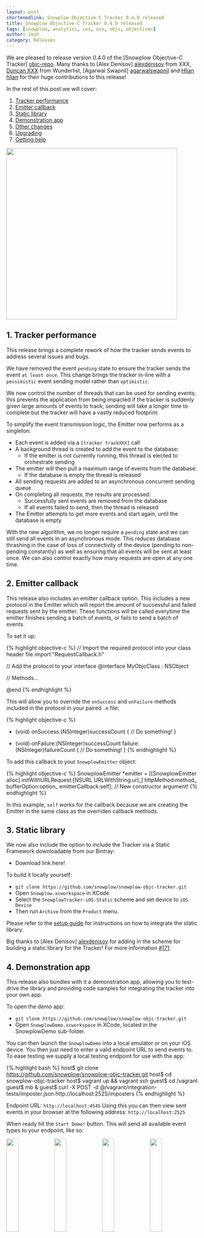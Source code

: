 ```yaml
---
layout: post
shortenedlink: Snowplow Objective-C Tracker 0.4.0 released
title: Snowplow Objective-C Tracker 0.4.0 released
tags: [snowplow, analytics, ios, osx, objc, objectivec]
author: Josh
category: Releases
---
```


We are pleased to release version 0.4.0 of the [Snowplow Objective-C Tracker] [objc-repo]. Many thanks to [Alex Denisov] [alexdenisov] from XXX, [Duncan XXX][duncan] from Wunderlist, [Agarwal Swapnil] [agarwalswapnil] and [Hlian] [hlian] for their huge contributions to this release!

In the rest of this post we will cover:

1. [Tracker performance](/blog/2015/02/15/snowplow-objective-c-tracker-0.4.0-released/#tracker-performance)
2. [Emitter callback](/blog/2015/02/15/snowplow-objective-c-tracker-0.4.0-released/#emitter-callback)
3. [Static library](/blog/2015/02/15/snowplow-objective-c-tracker-0.4.0-released/#static)
4. [Demonstration app](/blog/2015/02/15/snowplow-objective-c-tracker-0.4.0-released/#demo)
5. [Other changes](/blog/2015/02/15/snowplow-objective-c-tracker-0.3.0-released/#changes)
6. [Upgrading](/blog/2015/02/15/snowplow-objective-c-tracker-0.3.0-released/#upgrading)
7. [Getting help](/blog/2015/02/15/snowplow-objective-c-tracker-0.3.0-released/#help)

<img src="/assets/img/blog/2015/08/demo-app-1.png" style="height: 450px; margin: 0 auto;" />

<!--more-->

<h2><a name="tracker-performance">1. Tracker performance</a></h2>

This release brings a complete rework of how the tracker sends events to address several issues and bugs.

We have removed the event `pending` state to ensure the tracker sends the event `at least once`. This change brings the tracker in-line with a `pessimistic` event sending model rather than `optimistic`.

We now control the number of threads that can be used for sending events; this prevents the application from being impacted if the tracker is suddenly given large amounts of events to track; sending will take a longer time to complete but the tracker will have a vastly reduced footprint.

To simplify the event transmission logic, the Emitter now performs as a singleton:

* Each event is added via a `[tracker trackXXX]` call
* A background thread is created to add the event to the database:
  - If the emitter is not currently running, this thread is elected to orchestrate sending
* The emitter will then pull a maximum range of events from the database:
  - If the database is empty the thread is released
* All sending requests are added to an asynchronous concurrent sending queue
* On completing all requests, the results are processed:
  - Successfully sent events are removed from the database
  - If all events failed to send, then the thread is released
* The Emitter attempts to get more events and start again, until the database is empty

With the new algorithm, we no longer require a `pending` state and we can still send all events in an asynchronous mode. This reduces database thrashing in the case of loss of connectivity of the device (pending to non-pending constantly) as well as ensuring that all events will be sent at least once. We can also control exactly how many requests are open at any one time.

<h2><a name="emitter-callback">2. Emitter callback</a></h2>

This release also includes an emitter callback option. This includes a new protocol in the Emitter which will report the amount of successful and failed requests sent by the emitter. These functions will be called everytime the emitter finishes sending a batch of events, or fails to send a batch of events.

To set it up:

{% highlight objective-c %}
// Import the required protocol into your class header file
import "RequestCallback.h"

// Add the protocol to your interface
@interface MyObjcClass : NSObject <RequestCallback>

// Methods...

@end
{% endhighlight %}

This will allow you to override the `onSuccess` and `onFailure` methods included in the protocol in your paired `.m` file:

{% highlight objective-c %}
- (void) onSuccess:(NSInteger)successCount {
    // Do something!
}

- (void) onFailure:(NSInteger)successCount failure:(NSInteger)failureCount {
    // Do something!
}
{% endhighlight %}

To add this callback to your `SnowplowEmitter` object:

{% highlight objective-c %}
SnowplowEmitter *emitter = 
    [[SnowplowEmitter alloc] initWithURLRequest:[NSURL URLWithString:url_] 
                                     httpMethod:method_ 
                                   bufferOption:option_ 
                                emitterCallback:self]; // New constructor argument!
{% endhighlight %}

In this example, `self` works for the callback because we are creating the Emitter in the same class as the overriden callback methods.

<h2><a name="static">3. Static library</a></h2>

We now also include the option to include the Tracker via a Static Framework downloadable from our Bintray:

* Download link here!

To build it locally yourself:

* `git clone https://github.com/snowplow/snowplow-objc-tracker.git`
* Open `Snowplow.xcworkspace` in XCode
* Select the `SnowplowTracker-iOS-Static` scheme and set device to `iOS Device`
* Then run `Archive` from the `Product` menu.

Please refer to the [setup guide][setup-guide] for instructions on how to integrate the static library.

Big thanks to [Alex Denisov] [alexdenisov] for adding in the scheme for building a static library for the Tracker! For more information [#171][pr-171].

<h2><a name="demo">4. Demonstration app</a></h2>

This release also bundles with it a demonstration app, allowing you to test-drive the library and providing code samples for integrating the tracker into your own app.

To open the demo app:

* `git clone https://github.com/snowplow/snowplow-objc-tracker.git`
* Open `SnowplowDemo.xcworkspace` in XCode, located in the SnowplowDemo sub-folder.

You can then launch the `SnowplowDemo` into a local emulator or on your iOS device. You then just need to enter a valid
endpoint URL to send events to.  To ease testing we supply a local testing endpoint for use with the app:

{% highlight bash %}
 host$ git clone https://github.com/snowplow/snowplow-objc-tracker.git
 host$ cd snowplow-objc-tracker
 host$ vagrant up && vagrant ssh
guest$ cd /vagrant
guest$ mb &
guest$ curl -X POST -d @/vagrant/integration-tests/imposter.json http://localhost:2525/imposters
{% endhighlight %}

Endpoint URL: `http://localhost:4545`
Using this you can then view sent events in your browser at the following address: `http://localhost:2525`

When ready hit the `Start Demo!` button. This will send all available event types to your endpoint, like so:

<img src="/assets/img/blog/2015/08/demo-app-2.png" style="width: 25%;float: left;" />
<img src="/assets/img/blog/2015/08/demo-app-3.png" style="width: 25%;float: left;" />
<img src="/assets/img/blog/2015/08/demo-app-4.png" style="width: 25%;float: left;" />
<img src="/assets/img/blog/2015/08/demo-app-5.png" style="width: 25%;float: left;" />

<h2><a name="changes">5. Other changes</a></h2>

Other updates include:

* Including network information in the `mobile_context`, big thanks to [Duncan][duncan]! [#142][pr-142]
* Macroing out the usage of `sharedApplication` in OpenIDFA to allow Snowplow to be used from an app extensions, many thanks to [Hlian][hlian]! [#157][pr-157]
* Adding support for iOS 6 by removing `NSURLSession` in favour of `NSURLConnection`, big thanks to [Agarwal][agarwalswapnil]! [#163][pr-163]

<h2><a name="upgrading">6. Upgrading</a></h2>

To add the Snowplow Objective-C Tracker as a dependency to your own app, add the following into your Podfile:

{% highlight python %}
pod 'SnowplowTracker', '~> 0.4'
{% endhighlight %}

If you prefer, you can manually add the tracker's source code and dependencies into your project's codebase, or use the new Static Framework.

<h2><a name="help">7. Getting help</a></h2>

Useful links:

* The [technical documentation][tech-docs]
* The [setup guide][setup-guide]
* The [0.4.0 release notes][tracker-040]

If you have an idea for a new feature or want help getting things set up, please [get in touch] [talk-to-us]. And [raise an issue] [issues] if you spot any bugs!

[objc-repo]: https://github.com/snowplow/snowplow-objc-tracker

[tech-docs]: https://github.com/snowplow/snowplow/wiki/iOS-Tracker
[setup-guide]: https://github.com/snowplow/snowplow/wiki/iOS-Tracker-Setup
[tracker-040]: https://github.com/snowplow/snowplow-objc-tracker/releases/tag/0.4.0

[alexdenisov]: https://github.com/AlexDenisov
[agarwalswapnil]: https://github.com/agarwalswapnil
[hlian]: https://github.com/hlian
[duncan]: https://github.com/duncan

[pr-142]: https://github.com/snowplow/snowplow-objc-tracker/pull/142
[pr-157]: https://github.com/snowplow/snowplow-objc-tracker/pull/157
[pr-163]: https://github.com/snowplow/snowplow-objc-tracker/pull/163
[pr-171]: https://github.com/snowplow/snowplow-objc-tracker/pull/171

[talk-to-us]: https://github.com/snowplow/snowplow/wiki/Talk-to-us
[issues]: https://github.com/snowplow/snowplow/issues
